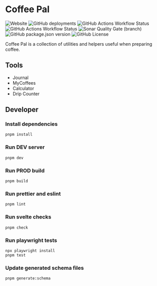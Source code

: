 # Coffee Pal

![Website](https://img.shields.io/website?url=https%3A%2F%2Fcoffee-pal.vercel.app&style=for-the-badge&logo=vercel)
![GitHub deployments](https://img.shields.io/github/deployments/Robin-w151/coffee-pal/production?style=for-the-badge&logo=vercel&label=deployment)
![GitHub Actions Workflow Status](https://img.shields.io/github/actions/workflow/status/Robin-w151/coffee-pal/check.yaml?branch=main&style=for-the-badge&logo=github-actions&logoColor=white&label=check)
![GitHub Actions Workflow Status](https://img.shields.io/github/actions/workflow/status/Robin-w151/coffee-pal/test.yaml?branch=main&style=for-the-badge&logo=playwright&label=tests)
![Sonar Quality Gate (branch)](https://img.shields.io/sonar/quality_gate/Robin-w151_coffee-pal/main?server=https%3A%2F%2Fsonarcloud.io&style=for-the-badge&logo=sonarcloud)
![GitHub package.json version](https://img.shields.io/github/package-json/v/Robin-w151/coffee-pal?style=for-the-badge&color=blue)
![GitHub License](https://img.shields.io/github/license/Robin-w151/coffee-pal?style=for-the-badge&color=blue)

Coffee Pal is a collection of utilities and helpers useful when preparing coffee.

## Tools

- Journal
- MyCoffees
- Calculator
- Drip Counter

## Developer

### Install dependencies

```shell
pnpm install
```

### Run DEV server

```shell
pnpm dev
```

### Run PROD build

```shell
pnpm build
```

### Run prettier and eslint

```shell
pnpm lint
```

### Run svelte checks

```shell
pnpm check
```

### Run playwright tests

```shell
npx playwright install
pnpm test
```

### Update generated schema files

```shell
pnpm generate:schema
```
